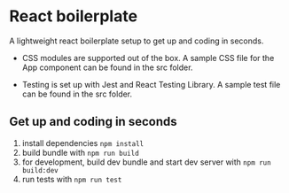 # React boilerplate

A lightweight react boilerplate setup to get up and coding in seconds.

* CSS modules are supported out of the box. A sample CSS file for the App component can be found in the src folder. 

* Testing is set up with Jest and React Testing Library. A sample test file can be found in the src folder.

## Get up and coding in seconds

1. install dependencies `npm install`
1. build bundle with `npm run build`
1. for development, build dev bundle and start dev server with `npm run build:dev`
1. run tests with `npm run test`



